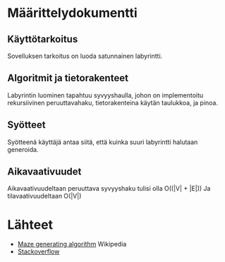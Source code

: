 # Määrittelydokumentti


## Käyttötarkoitus
Sovelluksen tarkoitus on luoda satunnainen labyrintti.

## Algoritmit ja tietorakenteet
Labyrintin luominen tapahtuu syvyyshaulla, johon on implementoitu  rekursiivinen peruuttavahaku, tietorakenteina käytän taulukkoa, ja pinoa.

## Syötteet
Syötteenä käyttäjä antaa siitä, että kuinka suuri labyrintti halutaan generoida.

## Aikavaativuudet
Aikavaativuudeltaan peruuttava syvyyshaku tulisi olla  O((|V| + |E|))
Ja tilavaativuudeltaan O(|V|)
# Lähteet



* [Maze generating algorithm](https://en.m.wikipedia.org/wiki/Maze_generation_algorithm) Wikipedia
* [Stackoverflow](https://stackoverflow.com/questions/38502/whats-a-good-algorithm-to-generate-a-maze)

